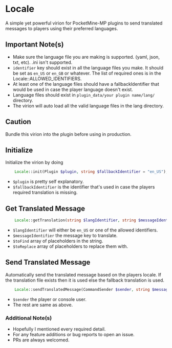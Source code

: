 # Locale

A simple yet powerful virion for PocketMine-MP plugins to send translated messages to players using their preferred languages.

## Important Note(s)

- Make sure the language file you are making is supported. (yaml, json, txt, etc). .ini isn't supported.
- `identifier` key should exist in all the language files you make. It should be set as `en_US` or `en_GB` or whatever. The list of required ones is in the Locale::ALLOWED_IDENTIFIERS.
- At least one of the language files should have a fallbackIdentifier that would be used in case the player language doesn't exist.
- Language files should exist in `plugin_data/your plugin name/lang/` directory.
- The virion will auto load all the valid language files in the lang directory.

## Caution

Bundle this virion into the plugin before using in production.

## Initialize

Initialize the virion by doing<br />

```php
    Locale::init(Plugin $plugin, string $fallbackIdentifier = "en_US");
```

- `$plugin` is pretty self explanatory.
- `$fallbackIdentifier` is the identifier that's used in case the players required translation is missing.

## Get Translated Message

```php
    Locale::getTranslation(string $langIdentifier, string $messageIdentifier, array $toFind = [], array $toReplace = []): string;
```

- `$langIdentifier` will either be `en_US` or one of the allowed identifiers.
- `$messageIdentifier` the message key to translate.
- `$toFind` array of placeholders in the string.
- `$toReplace` array of placeholders to replace them with.

## Send Translated Message

Automatically send the translated message based on the players locale. If the translation file exists then it is used else the fallback translation is used.

```php
    Locale::sendTranslatedMessage(CommandSender $sender, string $messageIdentifier, array $toFind = [], array $toReplace = []): void;
```

- `$sender` the player or console user.
- The rest are same as above.

### Additional Note(s)

- Hopefully I mentioned every required detail.
- For any feature additions or bug reports to open an issue.
- PRs are always welcomed.